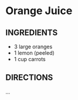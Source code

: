 # Orange Juice

## INGREDIENTS

- 3 large oranges
- 1 lemon (peeled)
- 1 cup carrots

## DIRECTIONS
...
